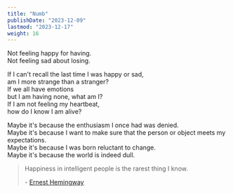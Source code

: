 ```yaml
---
title: "Numb"
publishDate: "2023-12-09"
lastmod: "2023-12-17"
weight: 16
---
```


Not feeling happy for having.<br/>
Not feeling sad about losing.<br/>

If I can't recall the last time I was happy or sad,<br/>
am I more strange than a stranger?<br/>
If we all have emotions<br/>
but I am having none, what am I?<br/>
If I am not feeling my heartbeat,<br/>
how do I know I am alive?<br/>

Maybe it's because the enthusiasm I once had was denied.<br/>
Maybe it's because I want to make sure that the person or object meets my expectations.<br/>
Maybe it's because I was born reluctant to change.<br/>
Maybe it's because the world is indeed dull.<br/>

> Happiness in intelligent people is the rarest thing I know.
>
> \- [Ernest Hemingway](https://www.goodreads.com/quotes/2981-happiness-in-intelligent-people-is-the-rarest-thing-i-know)
